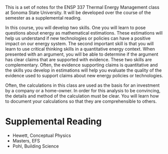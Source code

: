 This is a set of notes for the ENSP 337 Thermal Energy Management class at Sonoma State University.
It will be developed over the course of the semester as a supplemental reading.


In this course, you will develop two skills.  One you will learn to pose
questions about energy as mathematical estimations.  These estimations
will help us understand if new technologies or policies can have a
positive impact on our energy system.  The second important skill is
that you will learn to use critical thinking skills in a quantitative
energy context.  When presented with an argument, you will be able to
determine if the argument has clear claims that are supported with
evidence.  These two skills are complementary.  Often, the evidence
supporting claims is quantitative and the skills you develop in
estimations will help you evaluate the quality of the evidence used to
support claims about new energy policies or technologies.


Often, the calculations in this class are used as the basis for an
investment by a company or a home-owner.  In order for this analysis to
be convincing, the details and method of the calculation must be clear.
You will learn how to document your calculations so that they are
comprehensible to others.

# Supplemental Reading
- Hewett, Conceptual Physics
- Masters, EFS
- Pohl, Building Science

